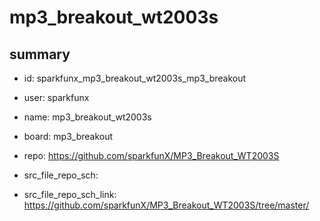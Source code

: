 # mp3_breakout_wt2003s
 
## summary 
* id: sparkfunx_mp3_breakout_wt2003s_mp3_breakout
* user: sparkfunx
* name: mp3_breakout_wt2003s
* board: mp3_breakout
* repo: https://github.com/sparkfunX/MP3_Breakout_WT2003S



* src_file_repo_sch: 
* src_file_repo_sch_link: https://github.com/sparkfunX/MP3_Breakout_WT2003S/tree/master/






